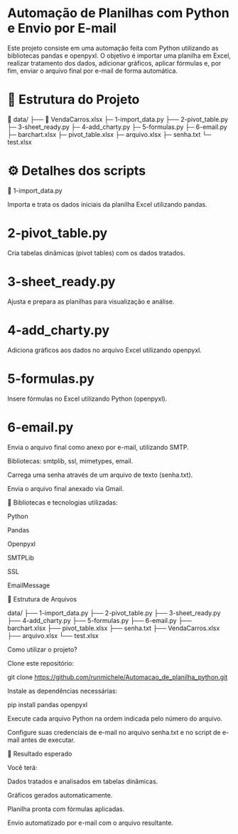 # Automação de Planilhas com Python e Envio por E-mail

Este projeto consiste em uma automação feita com Python utilizando as bibliotecas pandas e openpyxl. O objetivo é importar uma planilha em Excel, realizar tratamento dos dados, adicionar gráficos, aplicar fórmulas e, por fim, enviar o arquivo final por e-mail de forma automática.

# 📁 Estrutura do Projeto

📂 data/
  ├── 📄 VendaCarros.xlsx
  ├─ 1-import_data.py
  ├── 2-pivot_table.py
  ├─ 3-sheet_ready.py
  ├─ 4-add_charty.py
  ├─ 5-formulas.py
  ├─ 6-email.py
  ├─ barchart.xlsx
  ├─ pivot_table.xlsx
  ├─ arquivo.xlsx
  ├─ senha.txt
  └─ test.xlsx

# ⚙️ Detalhes dos scripts

📌 1-import_data.py

Importa e trata os dados iniciais da planilha Excel utilizando pandas.

# 2-pivot_table.py

Cria tabelas dinâmicas (pivot tables) com os dados tratados.

# 3-sheet_ready.py

Ajusta e prepara as planilhas para visualização e análise.

# 4-add_charty.py

Adiciona gráficos aos dados no arquivo Excel utilizando openpyxl.

# 5-formulas.py

Insere fórmulas no Excel utilizando Python (openpyxl).

# 6-email.py

Envia o arquivo final como anexo por e-mail, utilizando SMTP.

Bibliotecas: smtplib, ssl, mimetypes, email.

Carrega uma senha através de um arquivo de texto (senha.txt).

Envia o arquivo final anexado via Gmail.

📌 Bibliotecas e tecnologias utilizadas:

Python

Pandas

Openpyxl

SMTPLib

SSL

EmailMessage

📂 Estrutura de Arquivos

data/
├── 1-import_data.py
├── 2-pivot_table.py
├── 3-sheet_ready.py
├── 4-add_charty.py
├── 5-formulas.py
├── 6-email.py
├── barchart.xlsx
├── pivot_table.xlsx
├── senha.txt
├── VendaCarros.xlsx
├── arquivo.xlsx
└── test.xlsx


Como utilizar o projeto?

Clone este repositório:

git clone https://github.com/runmichele/Automacao_de_planilha_python.git

Instale as dependências necessárias:

pip install pandas openpyxl

Execute cada arquivo Python na ordem indicada pelo número do arquivo.

Configure suas credenciais de e-mail no arquivo senha.txt e no script de e-mail antes de executar.

🎯 Resultado esperado

Você terá:

Dados tratados e analisados em tabelas dinâmicas.

Gráficos gerados automaticamente.

Planilha pronta com fórmulas aplicadas.

Envio automatizado por e-mail com o arquivo resultante.
